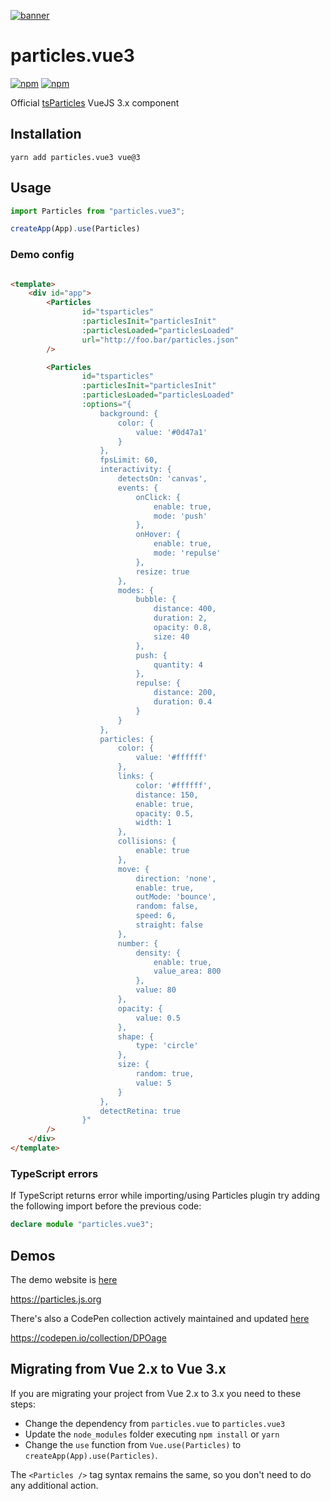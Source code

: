 [![banner](https://particles.js.org/images/banner2.png)](https://particles.js.org)

# particles.vue3

[![npm](https://img.shields.io/npm/v/particles.vue3)](https://www.npmjs.com/package/particles.vue3) [![npm](https://img.shields.io/npm/dm/particles.vue3)](https://www.npmjs.com/package/particles.vue3)

Official [tsParticles](https://github.com/matteobruni/tsparticles) VueJS 3.x component

## Installation

```shell script
yarn add particles.vue3 vue@3
```

## Usage

```javascript
import Particles from "particles.vue3";

createApp(App).use(Particles)
```

### Demo config

```html

<template>
    <div id="app">
        <Particles
                id="tsparticles"
                :particlesInit="particlesInit"
                :particlesLoaded="particlesLoaded"
                url="http://foo.bar/particles.json"
        />

        <Particles
                id="tsparticles"
                :particlesInit="particlesInit"
                :particlesLoaded="particlesLoaded"
                :options="{
                    background: {
                        color: {
                            value: '#0d47a1'
                        }
                    },
                    fpsLimit: 60,
                    interactivity: {
                        detectsOn: 'canvas',
                        events: {
                            onClick: {
                                enable: true,
                                mode: 'push'
                            },
                            onHover: {
                                enable: true,
                                mode: 'repulse'
                            },
                            resize: true
                        },
                        modes: {
                            bubble: {
                                distance: 400,
                                duration: 2,
                                opacity: 0.8,
                                size: 40
                            },
                            push: {
                                quantity: 4
                            },
                            repulse: {
                                distance: 200,
                                duration: 0.4
                            }
                        }
                    },
                    particles: {
                        color: {
                            value: '#ffffff'
                        },
                        links: {
                            color: '#ffffff',
                            distance: 150,
                            enable: true,
                            opacity: 0.5,
                            width: 1
                        },
                        collisions: {
                            enable: true
                        },
                        move: {
                            direction: 'none',
                            enable: true,
                            outMode: 'bounce',
                            random: false,
                            speed: 6,
                            straight: false
                        },
                        number: {
                            density: {
                                enable: true,
                                value_area: 800
                            },
                            value: 80
                        },
                        opacity: {
                            value: 0.5
                        },
                        shape: {
                            type: 'circle'
                        },
                        size: {
                            random: true,
                            value: 5
                        }
                    },
                    detectRetina: true
                }"
        />
    </div>
</template>
```

### TypeScript errors

If TypeScript returns error while importing/using Particles plugin try adding the following import before the previous
code:

```typescript
declare module "particles.vue3";
```

## Demos

The demo website is [here](https://particles.js.org)

<https://particles.js.org>

There's also a CodePen collection actively maintained and updated [here](https://codepen.io/collection/DPOage)

<https://codepen.io/collection/DPOage>

## Migrating from Vue 2.x to Vue 3.x

If you are migrating your project from Vue 2.x to 3.x you need to these steps:

- Change the dependency from `particles.vue` to `particles.vue3`
- Update the `node_modules` folder executing `npm install` or `yarn`
- Change the `use` function from `Vue.use(Particles)` to `createApp(App).use(Particles)`.

The `<Particles />` tag syntax remains the same, so you don't need to do any additional action.
